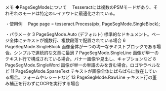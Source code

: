 メモ
◆PageSegModeについて
　Tesseractには複数のPSMモードがあり、それぞれのモードは特定のレイアウトに最適化されている。

・使用例
　Page page = tesseract.Process(pix, PageSegMode.SingleBlock);

・パラメータ
3	PageSegMode.Auto (デフォルト)	標準的なドキュメント。ページ全体にテキストが複数行、複数段落で配置されている場合
6	PageSegMode.SingleBlock	画像全体が一つの均一なテキストブロックである場合。シンプルで連続的な文章に最適
7	PageSegMode.SingleLine	画像が単一のテキスト行で構成されている場合。バナー画像や見出し、キャプションなど
8	PageSegMode.SingleWord	画像が単一の単語のみを含む場合。ロゴやラベルなど
11	PageSegMode.SparseText	テキストが画像全体にばらばらに散在している場合。フォームやレシートなど
13	PageSegMode.RawLine	テキスト行の歪み補正を行わずにOCRを実行する場合

